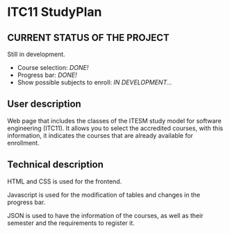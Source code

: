# ITC11 StudyPlan

## CURRENT STATUS OF THE PROJECT
Still in development.
- Course selection: *DONE!*
- Progress bar: *DONE!*
- Show possible subjects to enroll: *IN DEVELOPMENT...*

## User description

Web page that includes the classes of the ITESM study model for software engineering (ITC11). It allows you to select the accredited courses, with this information, it indicates the courses that are already available for enrollment.

## Technical description

HTML and CSS is used for the frontend.

Javascript is used for the modification of tables and changes in the progress bar.

JSON is used to have the information of the courses, as well as their semester and the requirements to register it.
